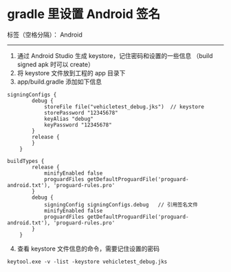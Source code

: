 ﻿# gradle 里设置 Android 签名

标签（空格分隔）： Android

---

1. 通过 Android Studio 生成 keystore，记住密码和设置的一些信息 （build signed apk 时可以 create）
2. 将 keystore 文件放到工程的 app 目录下
3. app/build.gradle 添加如下信息
```
signingConfigs {
        debug {
            storeFile file("vehicletest_debug.jks")  // keystore
            storePassword "12345678"
            keyAlias "debug"
            keyPassword "12345678"
        }
        release {
        }
    }
    
buildTypes {
        release {
            minifyEnabled false
            proguardFiles getDefaultProguardFile('proguard-android.txt'), 'proguard-rules.pro'
        }
        debug {
            signingConfig signingConfigs.debug   // 引用签名文件
            minifyEnabled false
            proguardFiles getDefaultProguardFile('proguard-android.txt'), 'proguard-rules.pro'
        }
    }
```
4. 查看 keystore 文件信息的命令，需要记住设置的密码
```
keytool.exe -v -list -keystore vehicletest_debug.jks
```



